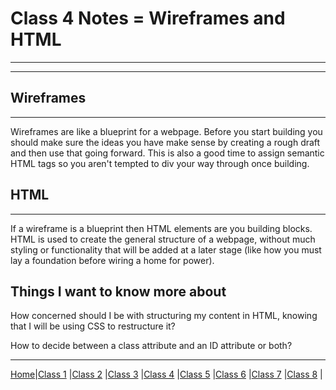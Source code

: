 # Class 4 Notes = Wireframes and HTML

---
---

## Wireframes

---
Wireframes are like a blueprint for a webpage. Before you start building you should make sure the ideas you have make sense by creating a rough draft and then use that going forward. This is also a good time to assign semantic HTML tags so you aren't tempted to div your way through once building.

## HTML

 ---
 If a wireframe is a blueprint then HTML elements are you building blocks. HTML is used to create the general structure of a webpage, without much styling or functionality that will be added at a later stage (like how you must lay a foundation before wiring a home for power).

## Things I want to know more about

How concerned should I be with structuring my content in HTML, knowing that I will be using CSS to restructure it?

How to decide between a class attribute and an ID attribute or both?

---
[Home](/README.md)|[Class 1](class1.md) |[Class 2](class2) |[Class 3](class3) |[Class 4](class4) |[Class 5](class5) |[Class 6](class6) |[Class 7](class7) |[Class 8](class8) |
